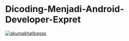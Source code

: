 # Dicoding-Menjadi-Android-Developer-Expret

[![akumakhalibagas](https://circleci.com/gh/akumakhalibagas/Dicoding-Menjadi-Android-Developer-Expret.svg?style=svg)](https://circleci.com/gh/akumakhalibagas/Dicoding-Menjadi-Android-Developer-Expret)
